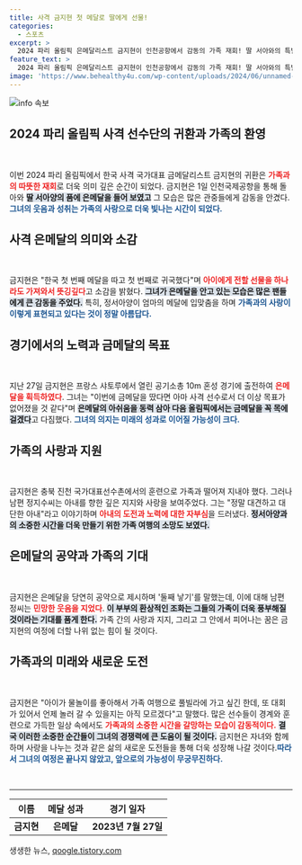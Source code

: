 ```yaml
---
title: 사격 금지현 첫 메달로 딸에게 선물!
categories:
  - 스포츠
excerpt: >
  2024 파리 올림픽 은메달리스트 금지현이 인천공항에서 감동의 가족 재회! 딸 서아와의 특별한 순간과 메달에 입맞춤까지, 둘째 낳기 공약에 남편은 민망한 웃음. 그녀의 다짐과 가족 사랑 이야기, 놓치지 마세요!
feature_text: >
  2024 파리 올림픽 은메달리스트 금지현이 인천공항에서 감동의 가족 재회! 딸 서아와의 특별한 순간과 메달에 입맞춤까지, 둘째 낳기 공약에 남편은 민망한 웃음. 그녀의 다짐과 가족 사랑 이야기, 놓치지 마세요!
image: 'https://www.behealthy4u.com/wp-content/uploads/2024/06/unnamed-file.png'
---
```


<p><img src="https://www.behealthy4u.com/wp-content/uploads/2024/06/unnamed-file.png" alt="info 속보" /></p>

<h2 data-ke-size="size26">2024 파리 올림픽 사격 선수단의 귀환과 가족의 환영</h2>

<p data-ke-size="size16">&nbsp;</p>

<p>이번 2024 파리 올림픽에서 한국 사격 국가대표 금메달리스트 금지현의 귀환은 <b><span style="color: #ee2323;">가족과의 따뜻한 재회</span></b>로 더욱 의미 깊은 순간이 되었다. 금지현은 1일 인천국제공항을 통해 돌아와 <b><span style="background-color: #21538527;">딸 서아양의 품에 은메달을 들어 보였고</span></b> 그 모습은 많은 관중들에게 감동을 안겼다. <b><span style="color: #1a5490;">그녀의 웃음과 성취는 가족의 사랑으로 더욱 빛나는 시간이 되었다.</span></b></p>

<h2 data-ke-size="size26">사격 은메달의 의미와 소감</h2>

<p data-ke-size="size16">&nbsp;</p>

<p>금지현은 "한국 첫 번째 메달을 따고 첫 번째로 귀국했다"며 <b><span style="color: #ee2323;">아이에게 전할 선물을 하나라도 가져와서 뜻깅깊다</span></b>고 소감을 밝혔다. <b><span style="background-color: #21538527;">그녀가 은메달을 안고 있는 모습은 많은 팬들에게 큰 감동을 주었다.</span></b> 특히, 정서아양이 엄마의 메달에 입맞춤을 하며 <b><span style="color: #1a5490;">가족과의 사랑이 이렇게 표현되고 있다는 것이 정말 아름답다.</span></b></p>

<h2 data-ke-size="size26">경기에서의 노력과 금메달의 목표</h2>

<p data-ke-size="size16">&nbsp;</p>

<p>지난 27일 금지현은 프랑스 샤토루에서 열린 공기소총 10m 혼성 경기에 출전하여 <b><span style="color: #ee2323;">은메달을 획득하였다</span></b>. 그녀는 "이번에 금메달을 땄다면 아마 사격 선수로서 더 이상 목표가 없어졌을 것 같다"며 <b><span style="background-color: #21538527;">은메달의 아쉬움을 동력 삼아 다음 올림픽에서는 금메달을 꼭 목에 걸겠다</span></b>고 다짐했다. <b><span style="color: #1a5490;">그녀의 의지는 미래의 성과로 이어질 가능성이 크다.</span></b></p>

<h2 data-ke-size="size26">가족의 사랑과 지원</h2>

<p data-ke-size="size16">&nbsp;</p>

<p>금지현은 충북 진천 국가대표선수촌에서의 훈련으로 가족과 떨어져 지내야 했다. 그러나 남편 정지수씨는 아내를 향한 깊은 지지와 사랑을 보여주었다. 그는 "정말 대견하고 대단한 아내"라고 이야기하며 <b><span style="color: #ee2323;">아내의 도전과 노력에 대한 자부심</span></b>을 드러냈다. <b><span style="background-color: #21538527;">정서아양과의 소중한 시간을 더욱 만들기 위한 가족 여행의 소망도 보였다.</span></b></p>

<h2 data-ke-size="size26">은메달의 공약과 가족의 기대</h2>

<p data-ke-size="size16">&nbsp;</p>

<p>금지현은 은메달을 당연히 공약으로 제시하며 '둘째 낳기'를 말했는데, 이에 대해 남편 정씨는 <b><span style="color: #ee2323;">민망한 웃음을 지었다</span></b>. <b><span style="background-color: #21538527;">이 부부의 환상적인 조화는 그들의 가족이 더욱 풍부해질 것이라는 기대를 품게 한다.</span></b> 가족 간의 사랑과 지지, 그리고 그 안에서 피어나는 꿈은 금지현의 여정에 더할 나위 없는 힘이 될 것이다.</p>

<h2 data-ke-size="size26">가족과의 미래와 새로운 도전</h2>

<p data-ke-size="size16">&nbsp;</p>

<p>금지현은 "아이가 물놀이를 좋아해서 가족 여행으로 풀빌라에 가고 싶긴 한데, 또 대회가 있어서 언제 놀러 갈 수 있을지는 아직 모르겠다"고 말했다. 많은 선수들이 경계와 훈련으로 가득한 일상 속에서도 <b><span style="color: #ee2323;">가족과의 소중한 시간을 갈망하는 모습이 감동적이다.</span></b> <b><span style="background-color: #21538527;">결국 이러한 소중한 순간들이 그녀의 경쟁력에 큰 도움이 될 것이다.</span></b> 금지현은 자녀와 함께하며 사랑을 나누는 것과 같은 삶의 새로운 도전들을 통해 더욱 성장해 나갈 것이다.<b><span style="color: #1a5490;">따라서 그녀의 여정은 끝나지 않았고, 앞으로의 가능성이 무궁무진하다.</span></b></p>

<p data-ke-size="size16">&nbsp;</p>

<hr/>

<table style="width: 100%;border-collapse: collapse;">
    <thead>
        <tr>
            <th style="text-align: center; height: 17px;"><b>이름</b></th>
            <th style="text-align: center; height: 17px;"><b>메달 성과</b></th>
            <th style="text-align: center; height: 17px;"><b>경기 일자</b></th>
        </tr>
    </thead>
    <tbody>
        <tr>
            <td style="text-align: center; height: 17px;"><b>금지현</b></td>
            <td style="text-align: center; height: 17px;"><b>은메달</b></td>
            <td style="text-align: center; height: 17px;"><b>2023년 7월 27일</b></td>
        </tr>
    </tbody>
</table>

<p data-ke-size="size16"></p>
생생한 뉴스, <a href="https://qoogle.tistory.com" rel="dofollow">qoogle.tistory.com</a>


